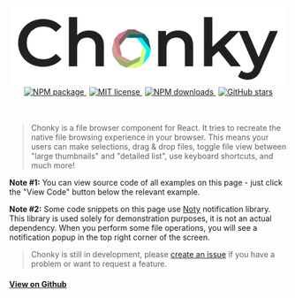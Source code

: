 
<div style="text-align: center">
  <br/>
  <br/>
  <img src="./Chonky_clear.png" alt="Chonky logo" style="width: 500px;">
  <br/>
  <a href="https://www.npmjs.com/package/chonky">
    <img alt="NPM package" src="https://img.shields.io/npm/v/chonky.svg">
  </a>
  <a href="https://tldrlegal.com/license/mit-license" style="margin-left: 5px;">
    <img alt="MIT license" src="https://img.shields.io/npm/l/chonky">
  </a>
  <a href="https://www.npmjs.com/package/chonky" style="margin-left: 5px;">
    <img alt="NPM downloads" src="https://img.shields.io/npm/dt/chonky">
  </a>
  <a href="https://github.com/TimboKZ/Chonky" style="margin-left: 5px;">
    <img alt="GitHub stars" src="https://img.shields.io/github/stars/TimboKZ/Chonky">
  </a>
  <br/>
  <br/>
  <br/>
</div>

> Chonky is a file browser component for React. It tries to recreate the native file browsing experience in your 
> browser. This means your users can make selections, drag & drop files, toggle file view between "large thumbnails" 
> and "detailed list", use keyboard shortcuts, and much more! 

**Note #1:** You can view source code of all examples on this page - just click the "View Code" button below the 
relevant example.

**Note #2:** Some code snippets on this page use [Noty](https://ned.im/noty/) notification library. This 
library is used solely for demonstration purposes, it is not an actual dependency. When you perform some file 
operations, you will see a notification popup in the top right corner of the screen.

> Chonky is still in development, please [create an issue](https://github.com/TimboKZ/Chonky/issues) if you have a 
> problem or want to request a feature.

#### [View on Github](https://github.com/TimboKZ/Chonky)